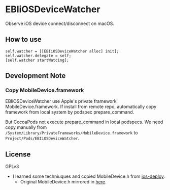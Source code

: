 # EBIiOSDeviceWatcher

Observe iOS device connect/disconnect on macOS.

## How to use

```
self.watcher = [[EBIiOSDeviceWatcher alloc] init];
self.watcher.delegate = self;
[self.watcher startWatcing];
```

## Development Note

### Copy MobileDevice.framework

EBIiOSDeviceWatcher use Apple's private framework MobileDevice.framework. If install from remote repo, automatically copy framework from local system by podspec prepare_command.

But CocoaPods not execute prepare_command in local podspecs. We need copy manually from `/System/Library/PrivateFrameworks/MobileDevice.framework` to `Project/Pods/EBIiOSDeviceWatcher`.

## License

GPLv3

- I learned some techniuques and copied MobileDevice.h from [ios-deploy](https://github.com/phonegap/ios-deploy).
    - Original MobileDevice.h mirrored in [here](https://github.com/svn2github/iphuc/blob/master/MobileDevice.h).

